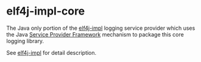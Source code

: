 # elf4j-impl-core

The Java only portion of the [elf4j-impl](https://github.com/elf4j/elf4j-impl) logging service provider which uses the
Java [Service Provider Framework](https://docs.oracle.com/javase/8/docs/api/java/util/ServiceLoader.html) mechanism to
package this core logging library.

See [elf4j-impl](https://github.com/elf4j/elf4j-impl) for detail description.